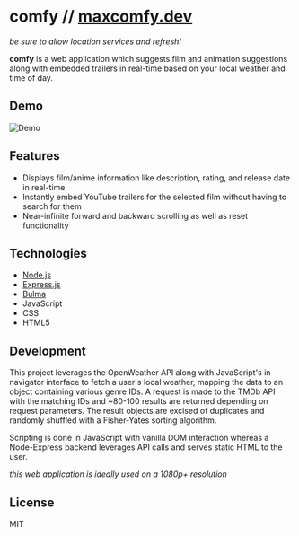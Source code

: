 # comfy //  [maxcomfy.dev](https://maxcomfy.dev) 

<em>be sure to allow location services and refresh!</em>

<b>comfy</b> is a web application which suggests film and animation suggestions along with embedded trailers in real-time based on your local weather and time of day.


## Demo

![Demo](/img/reduced.gif)

## Features

- Displays film/anime information like description, rating, and release date in real-time
- Instantly embed YouTube trailers for the selected film without having to search for them
- Near-infinite forward and backward scrolling as well as reset functionality

## Technologies

- [Node.js](https://nodejs.org/en/) 
- [Express.js](https://expressjs.com/) 
- [Bulma](https://bulma.io)
- JavaScript
- CSS
- HTML5

## Development
This project leverages the OpenWeather API along with JavaScript's in navigator interface to fetch a user's local weather, mapping the data to an object containing various genre IDs. A request is made to the TMDb API with the matching IDs and ~80-100 results are returned depending on request parameters.  The result objects are excised of duplicates and randomly shuffled with a Fisher-Yates sorting algorithm. 

Scripting is done in JavaScript with vanilla DOM interaction whereas a Node-Express backend leverages API calls and serves static HTML to the user.


<span><em>this web application is ideally used on a 1080p+ resolution</em></small>


## License

MIT
